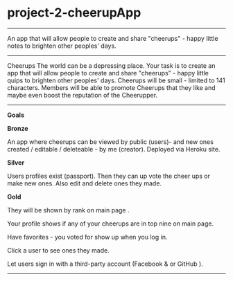 # project-2-cheerupApp
******

An app that will allow people to create and share "cheerups" - happy little notes to brighten other peoples' days.

******

Cheerups
The world can be a depressing place. Your task is to create an app that will allow people to create and share "cheerups" - happy little quips to brighten other peoples' days. Cheerups will be small - limited to 141 characters. Members will be able to promote Cheerups that they like and maybe even boost the reputation of the Cheerupper.


*****

__Goals__


__Bronze__ 

An app where cheerups can be viewed by public (users)- and new ones created / editable / deleteable - by me (creator). Deployed via Heroku site.

__Silver__ 

Users profiles exist (passport). Then they can up vote  the cheer ups or make new ones. Also edit and delete ones they made. 

__Gold__

They will be shown by rank on main page .

Your profile shows if any of your cheerups are in top nine on main page. 

Have favorites - you voted for show up when you log in.

Click a user to see ones they made.

Let users sign in with a third-party account (Facebook & or GitHub ).

*****
